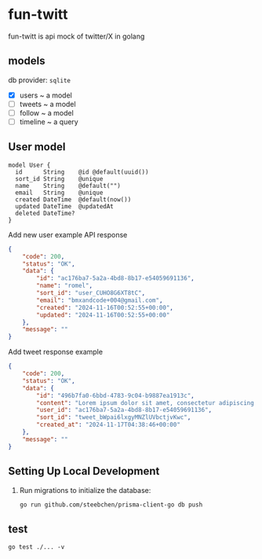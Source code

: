 # fun-twitt
fun-twitt is api mock of twitter/X in golang


## models

db provider: `sqlite`

- [X] users  ~ a model
- [ ] tweets ~ a model 
- [ ] follow ~ a model
- [ ] timeline ~ a query 

## User model

```prisma
model User {
  id      String    @id @default(uuid())
  sort_id String    @unique
  name    String    @default("")
  email   String    @unique
  created DateTime  @default(now())
  updated DateTime  @updatedAt
  deleted DateTime?
}
```

Add new user example API response 

```json
{
    "code": 200,
    "status": "OK",
    "data": {
        "id": "ac176ba7-5a2a-4bd8-8b17-e54059691136",
        "name": "romel",
        "sort_id": "user_CUHO8G6XT8tC",
        "email": "bmxandcode+004@gmail.com",
        "created": "2024-11-16T00:52:55+00:00",
        "updated": "2024-11-16T00:52:55+00:00"
    },
    "message": ""
}
```

Add tweet response example

```json
{
    "code": 200,
    "status": "OK",
    "data": {
        "id": "496b7fa0-6bbd-4783-9c04-b9887ea1913c",
        "content": "Lorem ipsum dolor sit amet, consectetur adipiscing elit",
        "user_id": "ac176ba7-5a2a-4bd8-8b17-e54059691136",
        "sort_id": "tweet_bWpai6lxgyMNZlUVbctjvKwc",
        "created_at": "2024-11-17T04:38:46+00:00"
    },
    "message": ""
}
```



## Setting Up Local Development

1. Run migrations to initialize the database:
   ```bash
   go run github.com/steebchen/prisma-client-go db push


## test

`go test ./... -v` 


